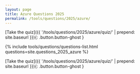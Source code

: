 ```yaml
---
layout: page
title: Azure Questions 2025
permalink: /tools/questions/2025/azure/
---
```


[Take the quiz]({{ '/tools/questions/2025/azure/quiz/'  | prepend: site.baseurl }}){: .button.button-ghost }

{% include tools/questions/questions-list.html questions=site.questions_2025_azure %}

[Take the quiz]({{ '/tools/questions/2025/azure/quiz/'  | prepend: site.baseurl }}){: .button.button-ghost }

